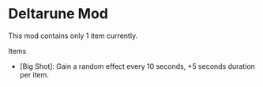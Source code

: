 # Deltarune Mod

This mod contains only 1 item currently.

Items
- [Big Shot]: Gain a random effect every 10 seconds, +5 seconds duration per item.
